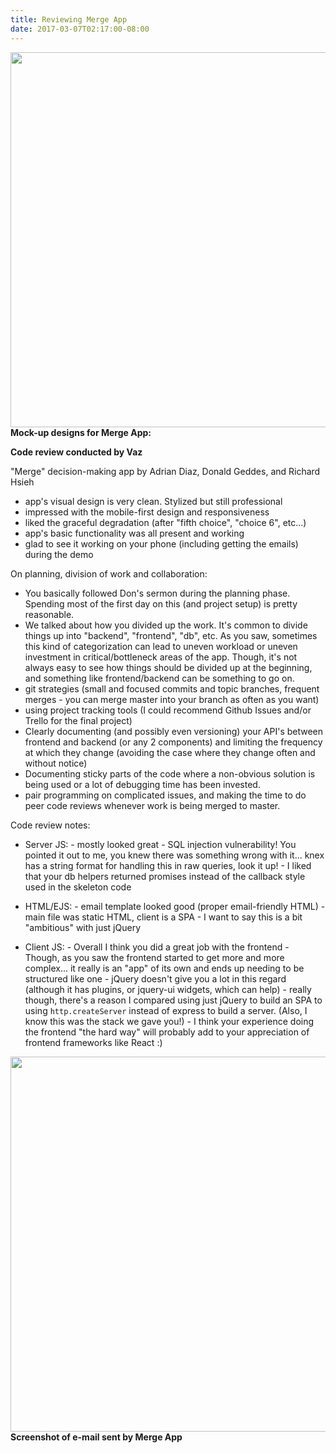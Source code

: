 ```yaml
---
title: Reviewing Merge App
date: 2017-03-07T02:17:00-08:00
---
```


<a href="/uploads/mockups.jpg"><img src="/uploads/mockups.jpg" width="600px"></a>
**Mock-up designs for Merge App:**

**Code review conducted by Vaz**

"Merge" decision-making app by Adrian Diaz, Donald Geddes, and Richard Hsieh


- app's visual design is very clean. Stylized but still professional
- impressed with the mobile-first design and responsiveness
- liked the graceful degradation (after "fifth choice", "choice 6", etc...)
- app's basic functionality was all present and working
- glad to see it working on your phone (including getting the emails) during the demo


On planning, division of work and collaboration:

- You basically followed Don's sermon during the planning phase. Spending most of the first day on this (and project setup) is pretty reasonable.
- We talked about how you divided up the work. It's common to divide things up into "backend", "frontend", "db", etc. As you saw, sometimes this kind of categorization can lead to uneven workload or uneven investment in critical/bottleneck areas of the app. Though, it's not always easy to see how things should be divided up at the beginning, and something like frontend/backend can be something to go on.
- git strategies (small and focused commits and topic branches, frequent merges - you can merge master into your branch as often as you want)
- using project tracking tools (I could recommend Github Issues and/or Trello for the final project)
- Clearly documenting (and possibly even versioning) your API's between frontend and backend (or any 2 components) and limiting the frequency at which they change (avoiding the case where they change often and without notice)
- Documenting sticky parts of the code where a non-obvious solution is being used or a lot of debugging time has been invested.
- pair programming on complicated issues, and making the time to do peer code reviews whenever work is being merged to master.

Code review notes:

- Server JS: - mostly looked great - SQL injection vulnerability! You pointed it out to me, you knew there was something wrong with it... knex has a string format for handling this in raw queries, look it up! - I liked that your db helpers returned promises instead of the callback style used in the skeleton code

- HTML/EJS: - email template looked good (proper email-friendly HTML) - main file was static HTML, client is a SPA - I want to say this is a bit "ambitious" with just jQuery

- Client JS: - Overall I think you did a great job with the frontend - Though, as you saw the frontend started to get more and more complex... it really is an "app" of its own and ends up needing to be structured like one - jQuery doesn't give you a lot in this regard (although it has plugins, or jquery-ui widgets, which can help) - really though, there's a reason I compared using just jQuery to build an SPA to using `http.createServer` instead of express to build a server. (Also, I know this was the stack we gave you!) - I think your experience doing the frontend "the hard way" will probably add to your appreciation of frontend frameworks like React :)


<a href="/uploads/mergeapp.png"><img src="/uploads/mergeapp.png" width="600px"></a>
**Screenshot of e-mail sent by Merge App**